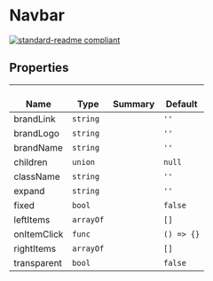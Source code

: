 # Navbar
  [![standard-readme compliant](https://img.shields.io/badge/standard--readme-OK-green.svg?style=flat-square)](https://github.com/RichardLitt/standard-readme)
  

  ## Properties
  | </br>Name | </br>Type | </br>Summary | </br>Default | 
| ---- | ---- | ---- | ---- |
| brandLink | `string` |  | `''` |
| brandLogo | `string` |  | `''` |
| brandName | `string` |  | `''` |
| children | `union` |  | `null` |
| className | `string` |  | `''` |
| expand | `string` |  | `''` |
| fixed | `bool` |  | `false` |
| leftItems | `arrayOf` |  | `[]` |
| onItemClick | `func` |  | `() => {}` |
| rightItems | `arrayOf` |  | `[]` |
| transparent | `bool` |  | `false` |